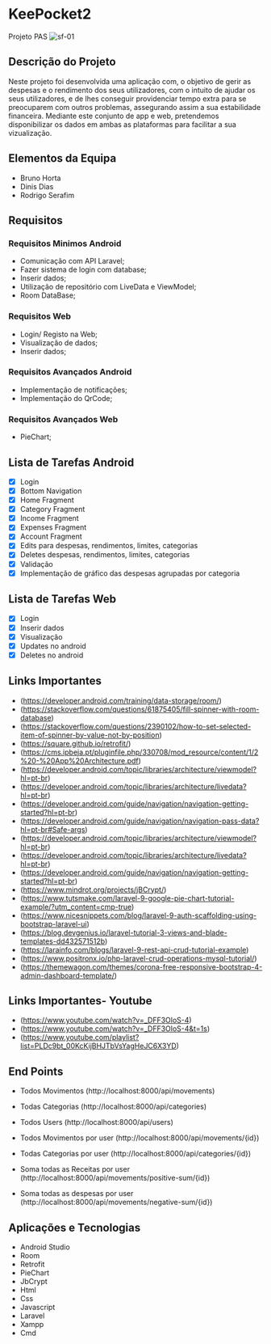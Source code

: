 # KeePocket2
Projeto PAS
![sf-01](https://user-images.githubusercontent.com/101331020/176289400-f1c3c31a-c329-4352-a8d7-1e63f2943ba6.png)


## Descrição do Projeto
Neste projeto foi desenvolvida uma aplicação com, o objetivo de gerir as despesas e o rendimento dos seus utilizadores, com o intuito de ajudar os seus utilizadores, e de lhes conseguir providenciar tempo extra para se preocuparem com outros problemas, assegurando assim a sua estabilidade financeira. Mediante este conjunto de app e web, pretendemos disponibilizar os dados em ambas as plataformas para facilitar a sua vizualização. 

## Elementos da Equipa
* Bruno Horta
* Dinis Dias
* Rodrigo Serafim

## Requisitos
### Requisitos Minimos Android
* Comunicação com API Laravel;
* Fazer sistema de login com database;
* Inserir dados;
* Utilização de repositório com LiveData e ViewModel;
* Room DataBase;

### Requisitos Web
* Login/ Registo na Web;
* Visualização de dados;
* Inserir dados;


### Requisitos Avançados Android
* Implementação de notificações;
* Implementação do QrCode;

### Requisitos Avançados Web
* PieChart;

## Lista de Tarefas Android
- [x] Login
- [x] Bottom Navigation
- [x] Home Fragment
- [x] Category Fragment
- [x] Income Fragment
- [x] Expenses Fragment
- [x] Account Fragment
- [x] Edits para despesas, rendimentos, limites, categorias
- [x] Deletes despesas, rendimentos, limites, categorias
- [x] Validação
- [x] Implementação de gráfico das despesas agrupadas por categoria

## Lista de Tarefas Web
- [x] Login
- [x] Inserir dados
- [x] Visualização
- [x] Updates no android
- [x] Deletes no android

## Links Importantes
* (https://developer.android.com/training/data-storage/room/)
* (https://stackoverflow.com/questions/61875405/fill-spinner-with-room-database)
* (https://stackoverflow.com/questions/2390102/how-to-set-selected-item-of-spinner-by-value-not-by-position)
* (https://square.github.io/retrofit/)
* (https://cms.ipbeja.pt/pluginfile.php/330708/mod_resource/content/1/2%20-%20App%20Architecture.pdf)
* (https://developer.android.com/topic/libraries/architecture/viewmodel?hl=pt-br)
* (https://developer.android.com/topic/libraries/architecture/livedata?hl=pt-br)
* (https://developer.android.com/guide/navigation/navigation-getting-started?hl=pt-br)
* (https://developer.android.com/guide/navigation/navigation-pass-data?hl=pt-br#Safe-args)
* (https://developer.android.com/topic/libraries/architecture/viewmodel?hl=pt-br)
* (https://developer.android.com/topic/libraries/architecture/livedata?hl=pt-br)
* (https://developer.android.com/guide/navigation/navigation-getting-started?hl=pt-br)
* (https://www.mindrot.org/projects/jBCrypt/)
* (https://www.tutsmake.com/laravel-9-google-pie-chart-tutorial-example/?utm_content=cmp-true)
* (https://www.nicesnippets.com/blog/laravel-9-auth-scaffolding-using-bootstrap-laravel-ui)
* (https://blog.devgenius.io/laravel-tutorial-3-views-and-blade-templates-dd432571512b)
* (https://larainfo.com/blogs/laravel-9-rest-api-crud-tutorial-example)
* (https://www.positronx.io/php-laravel-crud-operations-mysql-tutorial/)
* (https://themewagon.com/themes/corona-free-responsive-bootstrap-4-admin-dashboard-template/)

## Links Importantes- Youtube
* (https://www.youtube.com/watch?v=_DFF3OloS-4)
* (https://www.youtube.com/watch?v=_DFF3OloS-4&t=1s)
* (https://www.youtube.com/playlist?list=PLDc9bt_00KcKijBHJTbVsYagHeJC6X3YD)

## End Points
* Todos Movimentos
(http://localhost:8000/api/movements)

* Todas Categorias
(http://localhost:8000/api/categories)

* Todos Users
(http://localhost:8000/api/users)

* Todos Movimentos por user
(http://localhost:8000/api/movements/{id})

* Todas Categorias por user
(http://localhost:8000/api/categories/{id})

* Soma todas as Receitas por user
(http://localhost:8000/api/movements/positive-sum/{id})

* Soma todas as despesas por user
(http://localhost:8000/api/movements/negative-sum/{id})


## Aplicações e Tecnologias
* Android Studio 
* Room
* Retrofit
* PieChart
* JbCrypt
* Html
* Css
* Javascript
* Laravel
* Xampp
* Cmd

